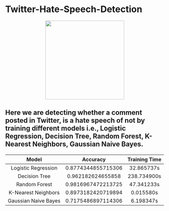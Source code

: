 # Twitter-Hate-Speech-Detection

<p align="center"><img src="https://cliply.co/wp-content/uploads/2021/09/CLIPLY_372109260_TWITTER_LOGO_400.gif" height="250"></p>

## <p aling="justify">Here we are detecting whether a comment posted in Twitter, is a hate speech of not by training different models i.e., Logistic Regression, Decision Tree, Random Forest, K-Nearest Neighbors, Gaussian Naive Bayes. </p>


|         Model        |      Accuracy      | Training Time |
|:--------------------:|:------------------:|:-------------:|
|  Logistic Regression | 0.8774344855715306 |   32.865737s  |
|     Decision Tree    |  0.962182624655858 |  238.734900s  |
|     Random Forest    | 0.9816967472213725 |   47.341233s  |
|  K-Nearest Neighbors | 0.8973182420719894 |   0.015580s   |
| Gaussian Naive Bayes | 0.7175486897114306 |   6.198347s   |
